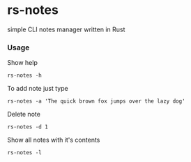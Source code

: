 rs-notes
========
simple CLI notes manager written in Rust


### Usage

Show help

```rs-notes -h```

To add note just type

```rs-notes -a 'The quick brown fox jumps over the lazy dog'```

Delete note

```rs-notes -d 1```

Show all notes with it's contents

```rs-notes -l```
